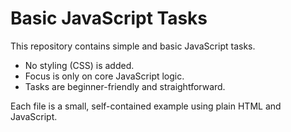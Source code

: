 # Basic JavaScript Tasks

This repository contains simple and basic JavaScript tasks.

- No styling (CSS) is added.
- Focus is only on core JavaScript logic.
- Tasks are beginner-friendly and straightforward.

Each file is a small, self-contained example using plain HTML and JavaScript.
